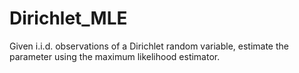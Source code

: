 # Dirichlet_MLE
Given i.i.d. observations of a Dirichlet random variable, estimate the parameter using the maximum likelihood estimator. 

